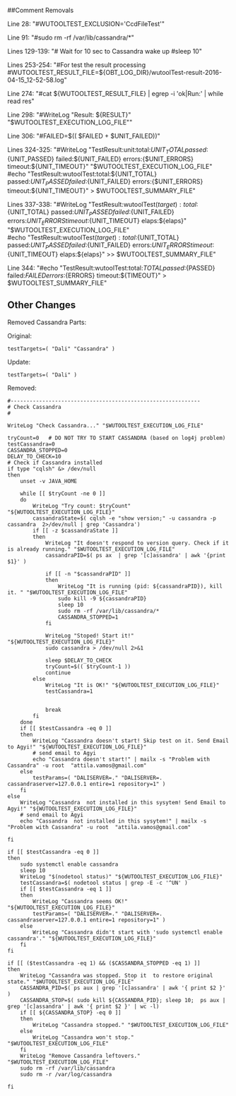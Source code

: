 ##Comment Removals

Line 28: "#WUTOOLTEST_EXCLUSION='CcdFileTest'"

Line 91: "#sudo rm -rf /var/lib/cassandra/*"

Lines 129-139: "# Wait for 10 sec to Cassandra wake up
                #sleep 10"
                
Lines 253-254: "#For test the result processing
                #WUTOOLTEST_RESULT_FILE=${OBT_LOG_DIR}/wutoolTest-result-2016-04-15_12-52-58.log"
                
Line 274: "#cat ${WUTOOLTEST_RESULT_FILE} | egrep -i 'ok|Run:' | while read res"

Line 298: "#WriteLog "Result: ${RESULT}" "$WUTOOLTEST_EXECUTION_LOG_FILE""

Line 306: "#FAILED=$(( $FAILED + $UNIT_FAILED))"

Lines 324-325: "#WriteLog "TestResult:unit:total:${UNIT_TOTAL} passed:${UNIT_PASSED} failed:${UNIT_FAILED} errors:{$UNIT_ERRORS} timeout:${UNIT_TIMEOUT}"  "$WUTOOLTEST_EXECUTION_LOG_FILE"
            #echo "TestResult:wutoolTest:total:${UNIT_TOTAL} passed:${UNIT_PASSED} failed:${UNIT_FAILED} errors:{$UNIT_ERRORS} timeout:${UNIT_TIMEOUT}" > $WUTOOLTEST_SUMMARY_FILE"
            
Lines 337-338: "#WriteLog "TestResult:wutoolTest(${target}):total:${UNIT_TOTAL} passed:${UNIT_PASSED} failed:${UNIT_FAILED} errors:${UNIT_ERRORS} timeout:${UNIT_TIMEOUT} elaps:${elaps}"  "$WUTOOLTEST_EXECUTION_LOG_FILE"    
    #echo "TestResult:wutoolTest(${target}):total:${UNIT_TOTAL} passed:${UNIT_PASSED} failed:${UNIT_FAILED} errors:${UNIT_ERRORS} timeout:${UNIT_TIMEOUT} elaps:${elaps}" >> $WUTOOLTEST_SUMMARY_FILE"
    
Line 344: "#echo "TestResult:wutoolTest:total:${TOTAL} passed:${PASSED} failed:${FAILED} errors:${ERRORS} timeout:${TIMEOUT}" > $WUTOOLTEST_SUMMARY_FILE"

## Other Changes

Removed Cassandra Parts:

Original:
```
testTargets=( "Dali" "Cassandra" )
```
Update:
```
testTargets=( "Dali" )
```

Removed:
```
#------------------------------------------------------------
# Check Cassandra
#

WriteLog "Check Cassandra..." "$WUTOOLTEST_EXECUTION_LOG_FILE"

tryCount=0   # DO NOT TRY TO START CASSANDRA (based on log4j problem)
testCassandra=0
CASSANDRA_STOPPED=0
DELAY_TO_CHECK=10
# Check if Cassandra installed
if type "cqlsh" &> /dev/null
then
    unset -v JAVA_HOME

    while [[ $tryCount -ne 0 ]]
    do
        WriteLog "Try count: $tryCount" "${WUTOOLTEST_EXECUTION_LOG_FILE}"
        cassandraState=$( cqlsh -e "show version;" -u cassandra -p cassandra  2>/dev/null | grep 'Cassandra')
        if [[ -z $cassandraState ]]
        then
            WriteLog "It doesn't respond to version query. Check if it is already running." "$WUTOOLTEST_EXECUTION_LOG_FILE"
            cassandraPID=$( ps ax  | grep '[c]assandra' | awk '{print $1}' )

            if [[ -n "$cassandraPID" ]]
            then
                WriteLog "It is running (pid: ${cassandraPID}), kill it. " "$WUTOOLTEST_EXECUTION_LOG_FILE"
                sudo kill -9 ${cassandraPID}
                sleep 10
                sudo rm -rf /var/lib/cassandra/*
                CASSANDRA_STOPPED=1
            fi
 
            WriteLog "Stoped! Start it!" "${WUTOOLTEST_EXECUTION_LOG_FILE}"
            sudo cassandra > /dev/null 2>&1

            sleep $DELAY_TO_CHECK
            tryCount=$(( $tryCount-1 ))
            continue
        else
            WriteLog "It is OK!" "${WUTOOLTEST_EXECUTION_LOG_FILE}"
            testCassandra=1


            break
        fi
    done
    if [[ $testCassandra -eq 0 ]]
    then
        WriteLog "Cassandra doesn't start! Skip test on it. Send Email to Agyi!" "${WUTOOLTEST_EXECUTION_LOG_FILE}"
        # send email to Agyi
        echo "Cassandra doesn't start!" | mailx -s "Problem with Cassandra" -u root  "attila.vamos@gmail.com"
    else
        testParams=( "DALISERVER=." "DALISERVER=. cassandraserver=127.0.0.1 entire=1 repository=1" )
    fi
else
    WriteLog "Cassandra  not installed in this sysytem! Send Email to Agyi!" "${WUTOOLTEST_EXECUTION_LOG_FILE}"
    # send email to Agyi
    echo "Cassandra  not installed in this sysytem!" | mailx -s "Problem with Cassandra" -u root  "attila.vamos@gmail.com"

fi

if [[ $testCassandra -eq 0 ]]
then
    sudo systemctl enable cassandra
    sleep 10
    WriteLog "$(nodetool status)" "${WUTOOLTEST_EXECUTION_LOG_FILE}"
    testCassandra=$( nodetool status | grep -E -c '^UN' )
    if [[ $testCassandra -eq 1 ]]
    then
        WriteLog "Cassandra seems OK!" "${WUTOOLTEST_EXECUTION_LOG_FILE}"
        testParams=( "DALISERVER=." "DALISERVER=. cassandraserver=127.0.0.1 entire=1 repository=1" )
    else
        WriteLog "Cassandra didn't start with 'sudo systemctl enable cassandra'." "${WUTOOLTEST_EXECUTION_LOG_FILE}"
    fi
fi
```

```
if [[ ($testCassandra -eq 1) && ($CASSANDRA_STOPPED -eq 1) ]]
then
    WriteLog "Cassandra was stopped. Stop it  to restore original state." "$WUTOOLTEST_EXECUTION_LOG_FILE"
    CASSANDRA_PID=$( ps aux | grep '[c]assandra' | awk '{ print $2 }' )
    CASSANDRA_STOP=$( sudo kill ${CASSANDRA_PID}; sleep 10;  ps aux | grep '[c]assandra' | awk '{ print $2 }' | wc -l) 
    if [[ ${CASSANDRA_STOP} -eq 0 ]]
    then
        WriteLog "Cassandra stopped." "$WUTOOLTEST_EXECUTION_LOG_FILE"
    else
        WriteLog "Cassandra won't stop." "$WUTOOLTEST_EXECUTION_LOG_FILE"
    fi
    WriteLog "Remove Cassandra leftovers." "$WUTOOLTEST_EXECUTION_LOG_FILE"
    sudo rm -rf /var/lib/cassandra
    sudo rm -r /var/log/cassandra
    
fi
```
